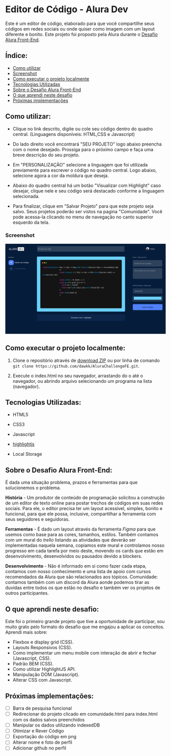 # Editor de Código - Alura Dev

Este é um editor de código, elaborado para que você compartilhe seus códigos em redes sociais ou onde quiser como imagem com um layout diferente e bonito.
Este projeto foi proposto pela Alura durante o [Desafio Alura Front-End](#Sobre-o-desafio-alura-front-end).

## Índice:

- [Como utilizar](#Como-utilizar)
 - [Screenshot](#Screenshot)
  - [Como executar o projeto localmente](#Como-executar-o-projeto-localmente)
- [Tecnologias Utilizadas](#Tecnologias-utilizadas)
- [Sobre o Desafio Alura Front-End](#Sobre-o-desafio-alura-front-end)
- [O que aprendi neste desafio](#O-que-aprendi-neste-desafio)
- [Próximas implementações](#Próximas-implementações)

## Como utilizar:

* Clique no link descrito, digite ou cole seu código dentro do quadro central. (Linguagens disponíveis: HTML,CSS e Javascript)

* Do lado direito você encontrará "SEU PROJETO" logo abaixo preencha com o nome desejado. Prossiga para o próximo campo e faça uma breve descrição do seu projeto.

* Em "PERSONALIZAÇÃO" selecione a linguagem que foi utilizada previamente para escrever o código no quadro central. Logo abaixo, selecione agora a cor da moldura que deseja.

* Abaixo do quadro central há um botão "Visualizar com Highlight" caso desejar, clique nele e seu código será destacado conforme a linguagem selecionada.

* Para finalizar, clique em "Salvar Projeto" para que este projeto seja salvo. Seus projetos poderão ser vistos na pagina "Comunidade". Você pode acessa-la clicando no menu de navegação no canto superior esquerdo da tela.

### Screenshot

![Imagem do Projeto](./imagens/Projeto_Final.png)

## Como executar o projeto localmente:

1. Clone o repositório através de [download ZIP](https://github.com/dawkk/AluraChallengeFE) ou por linha de comando `git clone https://github.com/dawkk/AluraChallengeFE.git`.

2. Execute o index.html no seu navegador, arrastando do o até o navegador, ou abrindo arquivo selecionando um programa na lista (navegador).


## Tecnologias Utilizadas:

* HTML5

* CSS3

* Javascript

* [highlightjs](https://highlightjs.org/)

* Local Storage

## Sobre o Desafio Alura Front-End:

É dada uma situação problema, prazos e ferramentas para que solucionemos o problema.

**História** - Um produtor de conteúdo de programação solicitou a construção de um editor de texto online para postar trechos de códigos em suas redes sociais. Para ele, o editor precisa ter um layout acessível, simples, bonito e funcional, para que ele possa, inclusive, compartilhar a ferramenta com seus seguidores e seguidoras. 

**Ferramentas** - É dado um layout através da ferramenta *Figma* para que usemos como base para as cores, tamanhos, estilos. Também contamos com um mural do *trello* listando as atividades que deverão ser implementadas naquela semana, copiamos este mural e controlamos nosso progresso em cada tarefa por meio deste, movendo os cards que estão em desenvolvimento, desenvolvidos ou pausados devido a blockers. 

**Desenvolvimento** - Não é informado em si como fazer cada etapa, contamos com nosso conhecimento e uma lista de apoio com cursos recomendados da Alura que são relacionados aos tópicos. Comunidade: contamos também com um discord da Alura aonde podemos tirar as duvidas entre todos os que estão no desafio e também ver os projetos de outros participantes.

## O que aprendi neste desafio:

Este foi o primeiro grande projeto que tive a oportunidade de participar, sou muito grato pelo formato do desafio que me engajou a aplicar os conceitos. Aprendi mais sobre:

- Flexbox e display grid (CSS).
- Layouts Responsivos (CSS).
- Como implementar um menu mobile com interação de abrir e fechar (Javascript, CSS).
- Padrão BEM (CSS).
- Como utilizar HighlightJS API. 
- Manipulação DOM (Javascript).
- Alterar CSS com Javascript.

## Próximas implementações:
- [ ] Barra de pesquisa funcional
- [ ] Redirecionar do projeto clicado em comunidade.html para index.html com os dados salvos preenchidos
- [ ] Manipular os dados utilizando indexedDB
- [ ] Otimizar e Rever Código
- [ ] Exportação do código em png
- [ ] Alterar nome e foto de perfil
- [ ] Adicionar github no perfil